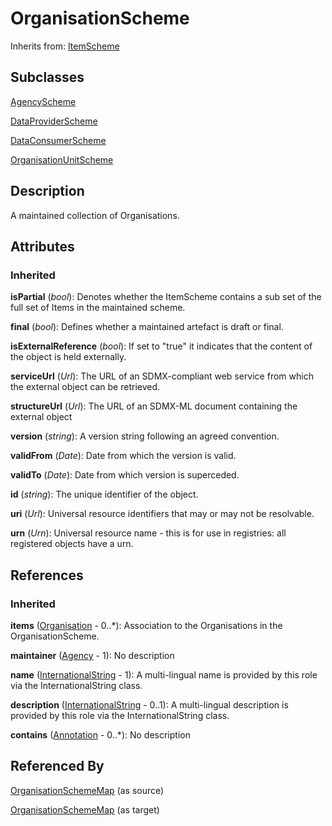 
# OrganisationScheme

Inherits from: [ItemScheme](ItemScheme.md)

## Subclasses

[AgencyScheme](AgencyScheme.md)

[DataProviderScheme](DataProviderScheme.md)

[DataConsumerScheme](DataConsumerScheme.md)

[OrganisationUnitScheme](OrganisationUnitScheme.md)



## Description

A maintained collection of Organisations.


## Attributes

### Inherited

**isPartial** (*bool*): Denotes whether the ItemScheme contains a sub set of the full set of Items in the maintained scheme.

**final** (*bool*): Defines whether a maintained artefact is draft or final.

**isExternalReference** (*bool*): If set to "true" it indicates that the content of the object is held externally.

**serviceUrl** (*Url*): The URL of an SDMX-compliant web service from which the external object can be retrieved.

**structureUrl** (*Url*): The URL of an SDMX-ML document containing the external object

**version** (*string*): A version string following an agreed convention.

**validFrom** (*Date*): Date from which the version is valid.

**validTo** (*Date*): Date from which version is superceded.

**id** (*string*): The unique identifier of the object.

**uri** (*Url*): Universal resource identifiers that may or may not be resolvable.

**urn** (*Urn*): Universal resource name - this is for use in registries: all registered objects have a urn.



## References

### Inherited

**items** ([Organisation](Organisation.md) - 0..*): Association to the Organisations in the OrganisationScheme.

**maintainer** ([Agency](Agency.md) - 1): No description

**name** ([InternationalString](InternationalString.md) - 1): A multi-lingual name is provided by this role via the InternationalString class.

**description** ([InternationalString](InternationalString.md) - 0..1): A multi-lingual description is provided by this role via the InternationalString class.

**contains** ([Annotation](Annotation.md) - 0..*): No description



## Referenced By

[OrganisationSchemeMap](../Mapping/OrganisationSchemeMap.md) (as source)

[OrganisationSchemeMap](../Mapping/OrganisationSchemeMap.md) (as target)


